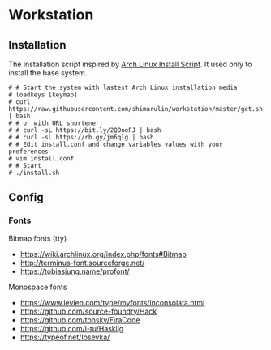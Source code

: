 # Workstation

## Installation

The installation script inspired by [Arch Linux Install Script](https://picodotdev.github.io/alis/).
It used only to install the base system.

```
# # Start the system with lastest Arch Linux installation media
# loadkeys [keymap]
# curl https://raw.githubusercontent.com/shimarulin/workstation/master/get.sh | bash
# # or with URL shortener:
# # curl -sL https://bit.ly/2QOooFJ | bash
# # curl -sL https://rb.gy/jm6qlg | bash
# # Edit install.conf and change variables values with your preferences
# vim install.conf
# # Start
# ./install.sh
```

## Config

### Fonts

Bitmap fonts (tty)

- https://wiki.archlinux.org/index.php/fonts#Bitmap
- http://terminus-font.sourceforge.net/
- https://tobiasjung.name/profont/

Monospace fonts

- https://www.levien.com/type/myfonts/inconsolata.html
- https://github.com/source-foundry/Hack
- https://github.com/tonsky/FiraCode
- https://github.com/i-tu/Hasklig
- https://typeof.net/Iosevka/
